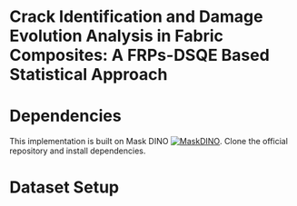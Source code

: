 # Crack Identification and Damage Evolution Analysis in Fabric Composites: A FRPs-DSQE Based Statistical Approach

# Dependencies
This implementation is built on Mask DINO [![MaskDINO](https://img.shields.io/badge/Built_with-MaskDINO-FF6F00?logo=github)](https://github.com/IDEA-Research/MaskDINO). Clone the official repository and install dependencies.

# Dataset Setup

